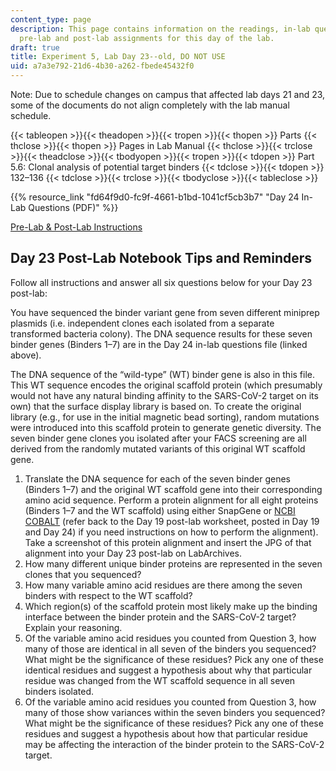 ```yaml
---
content_type: page
description: This page contains information on the readings, in-lab questions, and
  pre-lab and post-lab assignments for this day of the lab.
draft: true
title: Experiment 5, Lab Day 23--old, DO NOT USE
uid: a7a3e792-21d6-4b30-a262-fbede45432f0
---
```

Note: Due to schedule changes on campus that affected lab days 21 and 23, some of the documents do not align completely with the lab manual schedule.

{{< tableopen >}}{{< theadopen >}}{{< tropen >}}{{< thopen >}}
Parts
{{< thclose >}}{{< thopen >}}
Pages in Lab Manual
{{< thclose >}}{{< trclose >}}{{< theadclose >}}{{< tbodyopen >}}{{< tropen >}}{{< tdopen >}}
Part 5.6: Clonal analysis of potential target binders
{{< tdclose >}}{{< tdopen >}}
132–136
{{< tdclose >}}{{< trclose >}}{{< tbodyclose >}}{{< tableclose >}}

{{% resource_link "fd64f9d0-fc9f-4661-b1bd-1041cf5cb3b7" "Day 24 In-Lab Questions (PDF)" %}}

[Pre-Lab & Post-Lab Instructions](https://draft.ocw.mit.edu/courses/7-003-applied-molecular-biology-lab-spring-2022/pages/lab-notebook-instructions/)

## Day 23 Post-Lab Notebook Tips and Reminders

Follow all instructions and answer all six questions below for your Day 23 post-lab:

You have sequenced the binder variant gene from seven different miniprep plasmids (i.e. independent clones each isolated from a separate transformed bacteria colony). The DNA sequence results for these seven binder genes (Binders 1–7) are in the Day 24 in-lab questions file (linked above).              

The DNA sequence of the “wild-type” (WT) binder gene is also in this file. This WT sequence encodes the original scaffold protein (which presumably would not have any natural binding affinity to the SARS-CoV-2 target on its own) that the surface display library is based on. To create the original library (e.g., for use in the initial magnetic bead sorting), random mutations were introduced into this scaffold protein to generate genetic diversity. The seven binder gene clones you isolated after your FACS screening are all derived from the randomly mutated variants of this original WT scaffold gene.

1. Translate the DNA sequence for each of the seven binder genes (Binders 1–7) and the original WT scaffold gene into their corresponding amino acid sequence. Perform a protein alignment for all eight proteins (Binders 1–7 and the WT scaffold) using either SnapGene or [NCBI COBALT](https://www.ncbi.nlm.nih.gov/tools/cobalt/re_cobalt.cgi) (refer back to the Day 19 post-lab worksheet, posted in Day 19 and Day 24) if you need instructions on how to perform the alignment). Take a screenshot of this protein alignment and insert the JPG of that alignment into your Day 23 post-lab on LabArchives. 
2. How many different unique binder proteins are represented in the seven clones that you sequenced? 
3. How many variable amino acid residues are there among the seven binders with respect to the WT scaffold? 
4. Which region(s) of the scaffold protein most likely make up the binding interface between the binder protein and the SARS-CoV-2 target? Explain your reasoning. 
5. Of the variable amino acid residues you counted from Question 3, how many of those are identical in all seven of the binders you sequenced? What might be the significance of these residues? Pick any one of these identical residues and suggest a hypothesis about why that particular residue was changed from the WT scaffold sequence in all seven binders isolated. 
6. Of the variable amino acid residues you counted from Question 3, how many of those show variances within the seven binders you sequenced? What might be the significance of these residues? Pick any one of these residues and suggest a hypothesis about how that particular residue may be affecting the interaction of the binder protein to the SARS-CoV-2 target.